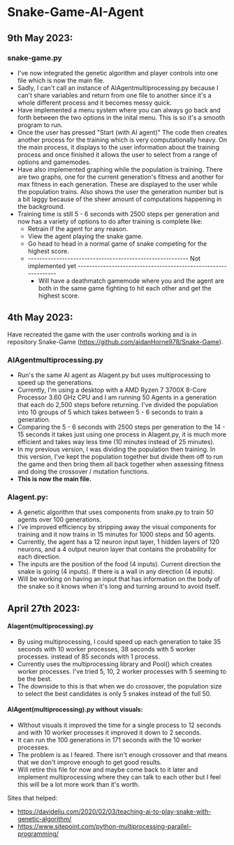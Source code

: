 # Snake-Game-AI-Agent

## 9th May 2023:

### snake-game.py
 - I've now integrated the genetic algorithm and player controls into one file which is now the main file.
 - Sadly, I can't call an instance of AIAgentmultiprocessing.py because I can't share variables and return from one file to another since it's a whole different process and it becomes messy quick.
 - Have implemented a menu system where you can always go back and forth between the two options in the inital menu. This is so it's a smooth program to run.
 - Once the user has pressed "Start (with AI agent)" The code then creates another process for the training which is very computationally heavy. On the main process, it displays to the user information about the training process and once finished it allows the user to select from a range of options and gamemodes.
 - Have also implemented graphing while the population is training. There are two graphs, one for the current generation's fitness and another for max fitness in each generation. These are displayed to the user while the population trains. Also shows the user the generation number but is a bit laggy because of the sheer amount of computations happening in the background.
 - Training time is still 5 - 6 seconds with 2500 steps per generation and now has a variety of options to do after training is complete like:
     - Retrain if the agent for any reason.
     - View the agent playing the snake game.
     - Go head to head in a normal game of snake competing for the highest score.
     - --------------------------------------------------------- Not implemented yet ---------------------------------------------------------------
         * Will have a deathmatch gamemode where you and the agent are both in the same game fighting to hit each other and get the highest score.

## 4th May 2023:

Have recreated the game with the user controlls working and is in repository Snake-Game (https://github.com/aidanHorne978/Snake-Game).
      
### AIAgentmultiprocessing.py
 - Run's the same AI agent as AIagent.py but uses multiprocessing to speed up the generations.
 - Currently, I'm using a desktop with a AMD Ryzen 7 3700X 8-Core Processor 3.60 GHz CPU and I am running 50 Agents in a generation that each do 2,500 steps before returning. I've divided the population into 10 groups  of 5 which takes between 5 - 6 seconds to train a generation.
 - Comparing the 5 - 6 seconds with 2500 steps per generation to the 14 - 15 seconds it takes just using one process in AIagent.py, it is much more efficient and takes way less time (10 minutes instead of 25 minutes).
 - In my previous version, I was dividing the population then training. In this version, I've kept the population together but divide them off to run the game and then bring them all back together when assessing fitness and doing the crossover / mutation functions.
 - **This is now the main file.**

### AIagent.py:
 - A genetic algorithm that uses components from snake.py to train 50 agents over 100 generations. 
 - I've improved efficiency by stripping away the visual components for training and it now trains in 15 minutes for 1000 steps and 50 agents.
 - Currently, the agent has a 12 neuron input layer, 1 hidden layers of 120 neurons, and a 4 output neuron layer that contains the probability for each direction.
 - The inputs are the position of the food (4 inputs). Current direction the snake is going (4 inputs). If there is a wall in any direction (4 inputs).
 - Will be working on having an input that has information on the body of the snake so it knows when it's long and turning around to avoid itself.

      
## April 27th 2023:

#### AIagent(multiprocessing).py
 - By using multiprocessing, I could speed up each generation to take 35 seconds with 10 worker processes, 38 seconds with 5 worker processes. instead of 85 seconds with 1 process.
 - Currently uses the multiprocessing library and Pool() which creates worker processes. I've tried 5, 10, 2 worker processes with 5 seeming to be the best.
 - The downside to this is that when we do crossover, the population size to select the best candidates is only 5 snakes instead of the full 50.

#### AIAgent(multiprocessing).py without visuals:
 - WIthout visuals it improved the time for a single process to 12 seconds and with 10 worker processes it improved it down to 2 seconds.
 - It can run the 100 generations in 171 seconds with the 10 worker processes.
 - The problem is as I feared. There isn't enough crossover and that means that we don't improve enough to get good results.
 - Will retire this file for now and maybe come back to it later and implement multiprocessing where they can talk to each other but I feel this will be a lot more work than it's worth.

Sites that helped:
 - https://davideliu.com/2020/02/03/teaching-ai-to-play-snake-with-genetic-algorithm/
 - https://www.sitepoint.com/python-multiprocessing-parallel-programming/
